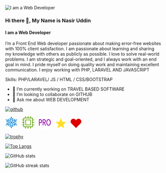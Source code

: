 
![I am a Web Developer](https://scontent.fdac138-1.fna.fbcdn.net/v/t39.30808-6/279685966_1503169566764429_4006543062444532583_n.jpg?_nc_cat=111&ccb=1-7&_nc_sid=a5f93a&_nc_ohc=MJya8ogCHG4Q7kNvgGQ29ji&_nc_zt=23&_nc_ht=scontent.fdac138-1.fna&_nc_gid=AyPHTbo5V_5a-uZGQgaWdz2&oh=00_AYDwPeLi_cSJUNMwvovSFq7UK-IBrjriexvhUBr9gj9aDA&oe=67689A68)

### Hi there 👋, My Name is Nasir Uddin
#### I am a Web Developer


I’m a Front End Web developer passionate about making error-free websites with 100% client satisfaction. I am passionate about learning and sharing my knowledge with others as publicly as possible. I love to solve real-world problems. I am strategic and goal-oriented, and I always work with an end goal in mind. I pride myself on doing quality work and maintaining excellent communication. I enjoy working with PHP, LARAVEL AND JAVASCRIPT

Skills: PHP/LARAVEL/ JS / HTML / CSS/BOOTSTRAP

- 🔭 I’m currently working on TRAVEL BASED SOFTWARE 
- 👯 I’m looking to collaborate on GITHUB 
- 💬 Ask me about WEB DEVELOPMENT 


[<img src='https://cdn.jsdelivr.net/npm/simple-icons@3.0.1/icons/github.svg' alt='github' height='40'>](https://github.com/NasirBDalways)  

<a href='https://archiveprogram.github.com/'><img src='https://raw.githubusercontent.com/acervenky/animated-github-badges/master/assets/acbadge.gif' width='40' height='40'></a> <a href='https://docs.github.com/en/developers'><img src='https://raw.githubusercontent.com/acervenky/animated-github-badges/master/assets/devbadge.gif' width='40' height='40'></a> <a href='https://github.com/pricing'><img src='https://raw.githubusercontent.com/acervenky/animated-github-badges/master/assets/pro.gif' width='40' height='40'></a> <a href='https://stars.github.com/'><img src='https://raw.githubusercontent.com/acervenky/animated-github-badges/master/assets/starbadge.gif' width='35' height='35'></a> <a href='https://docs.github.com/en/github/supporting-the-open-source-community-with-github-sponsors'><img src='https://raw.githubusercontent.com/acervenky/animated-github-badges/master/assets/sponsorbadge.gif' width='35' height='35'></a> 

[![trophy](https://github-profile-trophy.vercel.app/?username=NasirBDalways)](https://github.com/ryo-ma/github-profile-trophy)

[![Top Langs](https://github-readme-stats.vercel.app/api/top-langs/?username=NasirBDalways)](https://github.com/anuraghazra/github-readme-stats)

![GitHub stats](https://github-readme-stats.vercel.app/api?username=NasirBDalways&show_icons=true)  

![GitHub streak stats](https://streak-stats.demolab.com/?user=NasirBDalways)  

